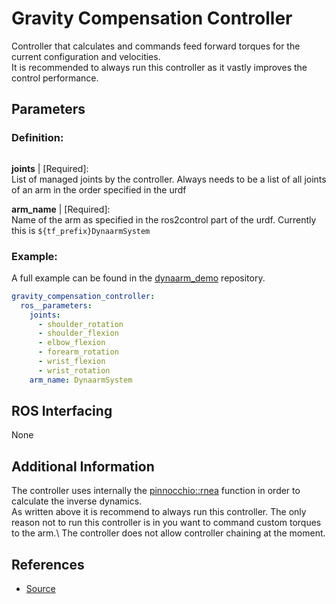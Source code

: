 # Gravity Compensation Controller

Controller that calculates and commands feed forward torques for the current configuration and velocities.\
It is recommended to always run this controller as it vastly improves the control performance.

## Parameters

### Definition:
```{literalinclude} ../../dynaarm_controllers/src/gravity_compensation_controller_parameters.yaml
```

__joints__ | [Required]:\
List of managed joints by the controller. Always needs to be a list of all joints of an arm in the order specified in the urdf

__arm_name__ | [Required]:\
Name of the arm as specified in the ros2control part of the urdf. Currently this is `${tf_prefix}DynaarmSystem`

### Example:

A full example can be found in the [dynaarm_demo](https://github.com/Duatic/dynaarm_demo/blob/main/dynaarm_examples/config/controllers.yaml) repository.

```yaml
gravity_compensation_controller:
  ros__parameters:
    joints:
      - shoulder_rotation
      - shoulder_flexion
      - elbow_flexion
      - forearm_rotation
      - wrist_flexion
      - wrist_rotation
    arm_name: DynaarmSystem
```

## ROS Interfacing

None

## Additional Information

The controller uses internally the [pinnocchio::rnea](https://github.com/stack-of-tasks/pinocchio/blob/master/include/pinocchio/algorithm/rnea.hpp) function in order to calculate the inverse dynamics.\
As written above it is recommend to always run this controller. The only reason not to run this controller is in you want to command custom torques to the arm.\ The controller does not allow controller chaining at the moment.


## References

* [Source](https://github.com/Duatic/dynaarm_driver/blob/main/dynaarm_controllers/include/dynaarm_controllers/gravity_compensation_controller.hpp)
